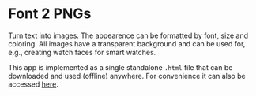 # Font 2 PNGs

Turn text into images.
The appearence can be formatted by font, size and coloring.
All images have a transparent background and can be used for, e.g., creating watch faces for smart watches.

This app is implemented as a single standalone `.html` file that can be downloaded and used (offline) anywhere.
For convenience it can also be accessed [here](https://aggrathon.github.io/font2pngs/).
